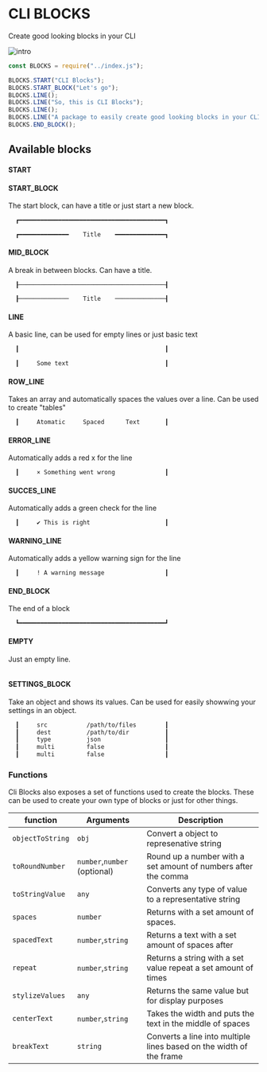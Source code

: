 # CLI BLOCKS

Create good looking blocks in your CLI

![intro](https://i.ibb.co/9v2bx1N/Screenshot-2020-02-22-at-11-34-29.png)

```js
const BLOCKS = require("../index.js");

BLOCKS.START("CLI Blocks");
BLOCKS.START_BLOCK("Let's go");
BLOCKS.LINE();
BLOCKS.LINE("So, this is CLI Blocks");
BLOCKS.LINE();
BLOCKS.LINE("A package to easily create good looking blocks in your CLI");
BLOCKS.END_BLOCK();
```

## Available blocks

#### START

#### START_BLOCK

The start block, can have a title or just start a new block.

```bash
  ┏━━━━━━━━━━━━━━━━━━━━━━━━━━━━━━━━━━━━━━━━━┓
```

```bash
  ┏━━━━━━━━━━━━━━    Title    ━━━━━━━━━━━━━━┓
```

#### MID_BLOCK

A break in between blocks. Can have a title.

```bash─
  ┠─────────────────────────────────────────┨
```

```bash
  ┠──────────────    Title    ──────────────┨
```

#### LINE

A basic line, can be used for empty lines or just basic text

```bash
  ┃                                         ┃
```

```bash
  ┃     Some text                           ┃
```

#### ROW_LINE

Takes an array and automatically spaces the values over a line. Can be used to create "tables"

```bash
  ┃     Atomatic     Spaced      Text       ┃
```

#### ERROR_LINE

Automatically adds a red x for the line

```bash
  ┃     × Something went wrong              ┃
```

#### SUCCES_LINE

Automatically adds a green check for the line

```bash
  ┃     ✔ This is right                     ┃
```

#### WARNING_LINE

Automatically adds a yellow warning sign for the line

```bash
  ┃     ! A warning message                 ┃
```

#### END_BLOCK

The end of a block

```bash
  ┗━━━━━━━━━━━━━━━━━━━━━━━━━━━━━━━━━━━━━━━━━┛
```

#### EMPTY

Just an empty line.

```bash

```

#### SETTINGS_BLOCK

Take an object and shows its values. Can be used for easily showwing your settings in an object.

```bash
  ┃     src           /path/to/files        ┃
  ┃     dest          /path/to/dir          ┃
  ┃     type          json                  ┃
  ┃     multi         false                 ┃
  ┃     multi         false                 ┃
```

### Functions

Cli Blocks also exposes a set of functions used to create the blocks. These can be used to create your own type of blocks or just for other things.

| function         | Arguments                    | Description                                                         |
| ---------------- | ---------------------------- | ------------------------------------------------------------------- |
| `objectToString` | `obj`                        | Convert a object to represenative string                            |
| `toRoundNumber`  | `number`,`number` (optional) | Round up a number with a set amount of numbers after the comma      |
| `toStringValue`  | `any`                        | Converts any type of value to a representative string               |
| `spaces`         | `number`                     | Returns with a set amount of spaces.                                |
| `spacedText`     | `number`,`string`            | Returns a text with a set amount of spaces after                    |
| `repeat`         | `number`,`string`            | Returns a string with a set value repeat a set amount of times      |
| `stylizeValues`  | `any`                        | Returns the same value but for display purposes                     |
| `centerText`     | `number`,`string`            | Takes the width and puts the text in the middle of spaces           |
| `breakText`      | `string`                     | Converts a line into multiple lines based on the width of the frame |
